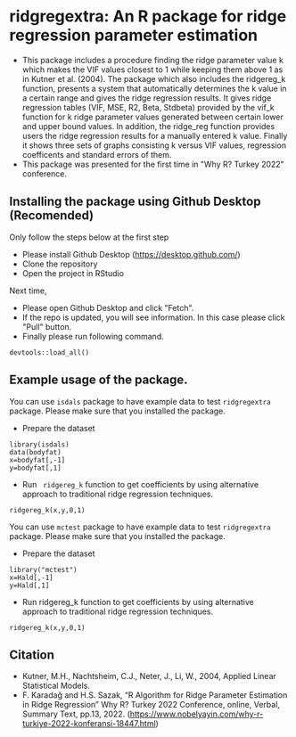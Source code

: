 # ridgregextra: An R package for ridge regression parameter estimation

- This package includes a procedure finding the ridge parameter value k which makes the VIF values closest to 1 while keeping them above 1 as in Kutner et al. (2004). The package which also includes the ridgereg_k function, presents a system that automatically determines the k value in a certain range and gives the ridge regression results. It gives ridge regression tables (VIF, MSE, R2, Beta, Stdbeta) provided by the vif_k function for k ridge parameter values generated between certain lower and upper bound values. In addition, the ridge_reg function provides users the ridge regression results for a manually entered k value. Finally it shows three sets of graphs consisting k versus VIF values,  regression coefficents and standard errors of them.
- This package was presented for the first time in "Why R? Turkey 2022" conference.

## Installing the package using Github Desktop (Recomended)

Only follow the steps below at the first step

- Please install Github Desktop (https://desktop.github.com/)
- Clone the repository
- Open the project in RStudio

Next time,
- Please open Github Desktop and click "Fetch".
- If the repo is updated, you will see information. In this case please click "Pull" button.
- Finally please run following command.

```
devtools::load_all()
```


## Example usage of the package.

You can use `isdals` package to have example data to test `ridgregextra` package. Please make sure that you installed the package.

- Prepare the dataset  

```
library(isdals)
data(bodyfat)
x=bodyfat[,-1]
y=bodyfat[,1]
```  

- Run ` ridgereg_k`  function to get coefficients by using alternative approach to traditional ridge regression techniques.

```
ridgereg_k(x,y,0,1)

```

You can use `mctest` package to have example data to test `ridgregextra` package. Please make sure that you installed the package.

- Prepare the dataset  

```
library("mctest")
x=Hald[,-1]
y=Hald[,1]
```  

- Run ridgereg_k function to get coefficients by using alternative approach to traditional ridge regression techniques.

```
ridgereg_k(x,y,0,1)
```


## Citation

- Kutner, M.H., Nachtsheim, C.J., Neter, J., Li, W., 2004, Applied Linear Statistical Models.
- F. Karadağ and H.S. Sazak, “R Algorithm for Ridge Parameter Estimation in Ridge Regression” Why R? Turkey 2022 Conference, online, Verbal, Summary Text, pp.13, 2022. (https://www.nobelyayin.com/why-r-turkiye-2022-konferansi-18447.html)

